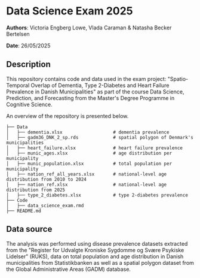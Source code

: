 # Data Science Exam 2025

**Authors**: Victoria Engberg Lowe, Vlada Caraman & Natasha Becker Bertelsen

**Date**: 26/05/2025

## Description
This repository contains code and data used in the exam project: "Spatio-Temporal Overlap of Dementia, Type 2-Diabetes and Heart Failure Prevalence in Danish Municipalities" as part of the course Data Science, Prediction, and Forecasting from the Master's Degree Programme in Cognitive Science. 

An overview of the repository is presented below. 
```
├── Data    
│   ├── dementia.xlsx                   # dementia prevalence 
│   ├── gadm36_DNK_2_sp.rds             # spatial polygon of Denmark's municipalities
│   ├── heart_failure.xlsx              # heart failure prevalence 
│   ├── munic_ages.xlsx                 # age distribution per municipality
│   ├── munic_population.xlsx           # total population per municipality 
│   ├── nation_ref_all_years.xlsx       # national-level age distribution from 2010 to 2024
│   ├── nation_ref.xlsx                 # national-level age distribution from 2025
│   ├── type_2_diabetes.xlsx            # type 2-diabetes prevalence 
├── Code
│   ├── data_science_exam.rmd
├── README.md  
```

## Data source
The analysis was performed using disease prevalence datasets extracted from the "Register for Udvalgte Kroniske Sygdomme og Svære Psykiske Lidelser" (RUKS), data on total population and age distribution in Danish municipalities from Statistikbanken as well as a spatial polygon dataset from the Global Administrative Areas (GADM) database.
